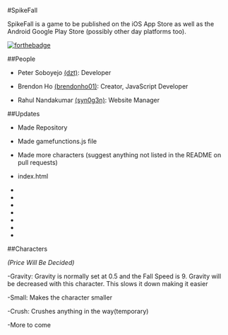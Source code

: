 #SpikeFall

SpikeFall is a game to be published on the iOS App Store as well as the Android Google Play Store (possibly other day platforms too). 

[![forthebadge](http://forthebadge.com/images/badges/uses-js.svg)](http;//forthebadge.com)

##People

* Peter Soboyejo [(dzt)](https//:github.com/dzt): Developer

* Brendon Ho [(brendonho01)](https//:github.com/brendonho01): Creator, JavaScript Developer

* Rahul Nandakumar [(syn0g3n)](https//:github.com/syn0g3n): Website Manager

##Updates

* Made Repository

* Made gamefunctions.js file

* Made more characters (suggest anything not listed in the README on pull requests)

* index.html

-

-

-

-

-

-

-

##Characters

*(Price Will Be Decided)*

-Gravity: Gravity is normally set at 0.5 and the Fall Speed is 9. Gravity will be decreased with this character. This slows it down making it easier

-Small: Makes the character smaller

-Crush: Crushes anything in the way(temporary)

-More to come

